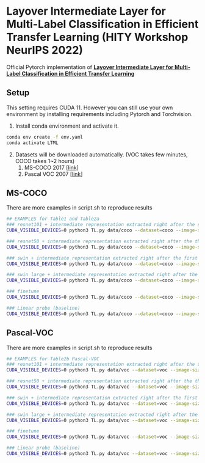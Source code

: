 # Layover Intermediate Layer for Multi-Label Classification in Efficient Transfer Learning (HITY Workshop NeurIPS 2022)


Official Pytorch implementation of ****[Layover Intermediate Layer for Multi-Label Classification in Efficient Transfer Learning](https://openreview.net/forum?id=mbOHmKLxBH)****

## Setup


This setting requires CUDA 11. However you can still use your own environment by installing requirements including Pytorch and Torchvision.

1. Install conda environment and activate it.

```bash
conda env create -f env.yaml
conda activate LTML
```

2. Datasets will be downloaded automatically. (VOC takes few minutes, COCO takes 1~2 hours)
    1. MS-COCO 2017 [[link](https://cocodataset.org/#home)]
    2. Pascal VOC 2007 [[link](http://host.robots.ox.ac.uk/pascal/VOC/)]

## MS-COCO
There are more examples in script.sh to reproduce results

```bash
## EXAMPLES for Table1 and Table2a
### resnet101 + intermediate representation extracted right after the second block
CUDA_VISIBLE_DEVICES=0 python3 TL.py data/coco --dataset=coco --image-size 448 --batch-size 64  --seed=0 --model=resnet101 --optim_config=0 --epochs=30  --lr_scheduler --intermediate --where=1

### resnet50 + intermediate representation extracted right after the third block
CUDA_VISIBLE_DEVICES=0 python3 TL.py data/coco --dataset=coco --image-size 448 --batch-size 64  --seed=0 --model=resnet50 --optim_config=0 --epochs=30  --lr_scheduler --intermediate --where=2

### swin + intermediate representation extracted right after the first block
CUDA_VISIBLE_DEVICES=0 python3 TL.py data/coco --dataset=coco --image-size 384 --batch-size 50  --seed=0 --model=swin --optim_config=0 --epochs=30  --lr_scheduler --intermediate --where=0 

### swin large + intermediate representation extracted right after the second block
CUDA_VISIBLE_DEVICES=0 python3 TL.py data/coco --dataset=coco --image-size 384 --batch-size 50  --seed=0 --model=swin_large --optim_config=0 --epochs=30  --lr_scheduler --intermediate --where=1

### finetune
CUDA_VISIBLE_DEVICES=0 python3 TL.py data/coco --dataset=coco --image-size 384 --batch-size 50  --seed=0 --model=swin_large --optim_config=0 --epochs=30  --lr_scheduler --finetune

### Linear probe (baseline)
CUDA_VISIBLE_DEVICES=0 python3 TL.py data/coco --dataset=coco --image-size 384 --batch-size 50  --seed=0 --model=swin_large --optim_config=1 --epochs=30  --lr_scheduler
```

## Pascal-VOC
There are more examples in script.sh to reproduce results


```bash
## EXAMPLES for Table2b Pascal-VOC
### resnet101 + intermediate representation extracted right after the second block
CUDA_VISIBLE_DEVICES=0 python3 TL.py data/voc --dataset=voc --image-size 448 --batch-size 64  --seed=0 --model=resnet101 --optim_config=0 --epochs=30  --lr_scheduler --intermediate --where=1

### resnet50 + intermediate representation extracted right after the third block
CUDA_VISIBLE_DEVICES=0 python3 TL.py data/voc --dataset=voc --image-size 448 --batch-size 64  --seed=0 --model=resnet50 --optim_config=0 --epochs=30  --lr_scheduler --intermediate --where=2

### swin + intermediate representation extracted right after the first block
CUDA_VISIBLE_DEVICES=0 python3 TL.py data/voc --dataset=voc --image-size 384 --batch-size 50  --seed=0 --model=swin --optim_config=0 --epochs=30  --lr_scheduler --intermediate --where=0 

### swin large + intermediate representation extracted right after the second block
CUDA_VISIBLE_DEVICES=0 python3 TL.py data/voc --dataset=voc --image-size 384 --batch-size 50  --seed=0 --model=swin_large --optim_config=0 --epochs=30  --lr_scheduler --intermediate --where=1

### finetune
CUDA_VISIBLE_DEVICES=0 python3 TL.py data/voc --dataset=voc --image-size 384 --batch-size 50  --seed=0 --model=swin_large --optim_config=0 --epochs=30  --lr_scheduler --finetune

### Linear probe (baseline)
CUDA_VISIBLE_DEVICES=0 python3 TL.py data/voc --dataset=voc --image-size 384 --batch-size 50  --seed=0 --model=swin_large --optim_config=1 --epochs=30  --lr_scheduler
```
